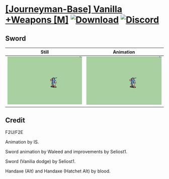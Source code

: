# [\[Journeyman-Base\] Vanilla +Weapons \[M\]](./) [![Download](https://img.shields.io/badge/Download--red?style=social&logo=github)](https://minhaskamal.github.io/DownGit/#/home?url=https://github.com/Klokinator/FE-Repo/tree/main/Battle%20Animations%2FInfantry%20-%20(Axe)%20Fighters%20and%20Warriors%2F%5BJourneyman-Base%5D%20Vanilla%20%2BWeapons%20%5BM%5D%2F1.%20Sword%20(vanilla%20dodge)) [![Discord](https://img.shields.io/badge/Discord--blue?style=social&logo=discord)](https://discord.gg/C7VNGnyTPA)

## Sword

| Still | Animation |
| :---: | :-------: |
| ![Sword still](./Sword_000.png) | ![Sword](./Sword.gif) |

## Credit

F2U/F2E

Animation by IS.

Sword animation by Waleed and improvements by Seliost1.

Sword (Vanilia dodge) by Seliost1.

Handaxe (Alt) and Handaxe (Hatchet Alt) by blood.


